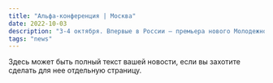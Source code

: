 ```yaml
---
title: "Альфа-конференция | Москва"
date: 2022-10-03
description: "3-4 октября. Впервые в России — премьера нового Молодежного Альфа сериала!"
tags: "news"
---
```


Здесь может быть полный текст вашей новости, если вы захотите сделать для нее отдельную страницу.
